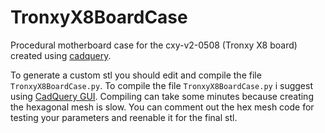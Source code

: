 # TronxyX8BoardCase

Procedural motherboard case for the cxy-v2-0508 (Tronxy X8 board) created using [cadquery](https://github.com/CadQuery/cadquery).

To generate a custom stl you should edit and compile the file `TronxyX8BoardCase.py`. To compile the file `TronxyX8BoardCase.py` i suggest using [CadQuery GUI](https://github.com/CadQuery/CQ-editor).
Compiling can take some minutes because creating the hexagonal mesh is slow. You can comment out the hex mesh code for testing your parameters and reenable it for the final stl.
